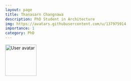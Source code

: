 ```yaml
---
layout: page
title: Thanasarn Changnawa
description: PhD Student in Architecture
img: https://avatars.githubusercontent.com/u/137975914
importance: 1
category: PhD
---
```


<img src="https://upload.wikimedia.org/wikipedia/commons/5/59/User-avatar.svg" 
       class="img-fluid z-depth-1 rounded"
       width="100" 
       height="100" 
       alt="User avatar"/>
